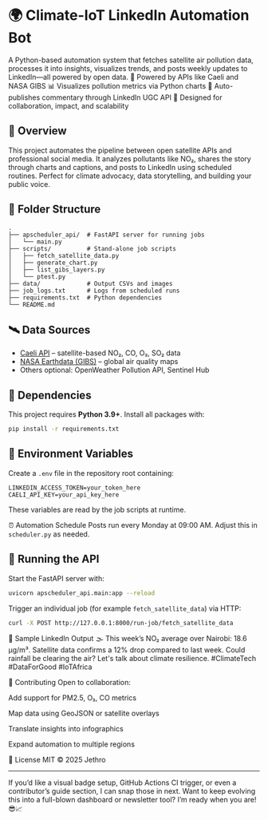 # 🌍 Climate-IoT LinkedIn Automation Bot

A Python-based automation system that fetches satellite air pollution data, processes it into insights, visualizes trends, and posts weekly updates to LinkedIn—all powered by open data.
📡 Powered by APIs like Caeli and NASA GIBS 📊 Visualizes pollution metrics via Python charts 📢 Auto-publishes commentary through LinkedIn UGC API 🧠 Designed for collaboration, impact, and scalability
## 🚀 Overview

This project automates the pipeline between open satellite APIs and professional social media. It analyzes pollutants like NO₂, shares the story through charts and captions, and posts to LinkedIn using scheduled routines. Perfect for climate advocacy, data storytelling, and building your public voice.

## 📁 Folder Structure

```
.
├── apscheduler_api/  # FastAPI server for running jobs
│   └── main.py
├── scripts/          # Stand‑alone job scripts
│   ├── fetch_satellite_data.py
│   ├── generate_chart.py
│   ├── list_gibs_layers.py
│   └── ptest.py
├── data/             # Output CSVs and images
├── job_logs.txt      # Logs from scheduled runs
├── requirements.txt  # Python dependencies
└── README.md
```


## 🛰️ Data Sources

- [Caeli API](https://caeli.nl/en/api/) – satellite-based NO₂, CO, O₃, SO₂ data
- [NASA Earthdata (GIBS)](https://earthdata.nasa.gov/) – global air quality maps
- Others optional: OpenWeather Pollution API, Sentinel Hub

## 🧰 Dependencies

This project requires **Python&nbsp;3.9+**. Install all packages with:

```bash
pip install -r requirements.txt
```

## 🔐 Environment Variables

Create a `.env` file in the repository root containing:

```
LINKEDIN_ACCESS_TOKEN=your_token_here
CAELI_API_KEY=your_api_key_here
```

These variables are read by the job scripts at runtime.


⏰ Automation Schedule
Posts run every Monday at 09:00 AM. Adjust this in `scheduler.py` as needed.

## 🚦 Running the API

Start the FastAPI server with:

```bash
uvicorn apscheduler_api.main:app --reload
```

Trigger an individual job (for example `fetch_satellite_data`) via HTTP:

```bash
curl -X POST http://127.0.0.1:8000/run-job/fetch_satellite_data
```

📢 Sample LinkedIn Output
🌫️ This week’s NO₂ average over Nairobi: 18.6 µg/m³. Satellite data confirms a 12% drop compared to last week. Could rainfall be clearing the air? Let's talk about climate resilience. #ClimateTech #DataForGood #IoTAfrica

🤝 Contributing
Open to collaboration:

Add support for PM2.5, O₃, CO metrics

Map data using GeoJSON or satellite overlays

Translate insights into infographics

Expand automation to multiple regions

📜 License
MIT © 2025 Jethro

---

If you’d like a visual badge setup, GitHub Actions CI trigger, or even a contributor’s guide section, I can snap those in next. Want to keep evolving this into a full-blown dashboard or newsletter tool? I’m ready when you are! 😎📈

